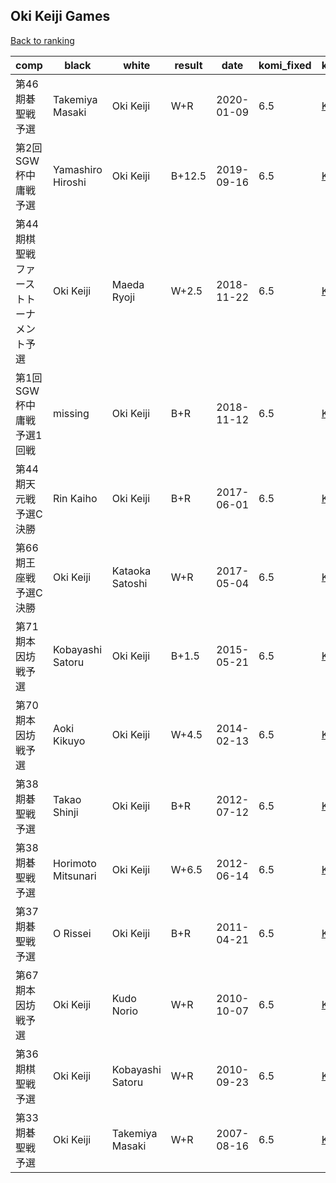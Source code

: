 ## Oki Keiji Games

[Back to ranking](index.md)




| **comp** | **black** | **white** | **result** | **date** | **komi_fixed** | **kifu** | 
| --- | --- | --- | --- | --- | --- | --- |
| 第46期碁聖戦予選 | Takemiya Masaki | Oki Keiji | W+R | 2020-01-09 | 6.5 | [Kifu](https://kifudepot.net/kifucontents.php?id=wcntp2GLTKSMFJvmw%2BLi3w%3D%3D) | 
| 第2回SGW杯中庸戦予選 | Yamashiro Hiroshi | Oki Keiji | B+12.5 | 2019-09-16 | 6.5 | [Kifu](https://kifudepot.net/kifucontents.php?id=En9yHp4%2BQECrb9toZmF%2BoQ%3D%3D) | 
| 第44期棋聖戦ファーストトーナメント予選 | Oki Keiji | Maeda Ryoji | W+2.5 | 2018-11-22 | 6.5 | [Kifu](https://kifudepot.net/kifucontents.php?id=LORkOiOZapOiZQOyqgSPwg%3D%3D) | 
| 第1回SGW杯中庸戦予選1回戦 | missing | Oki Keiji | B+R | 2018-11-12 | 6.5 | [Kifu](https://kifudepot.net/kifucontents.php?id=hmiMGS049q7hQ0tefzsXGQ%3D%3D) | 
| 第44期天元戦　予選C決勝 | Rin Kaiho | Oki Keiji | B+R | 2017-06-01 | 6.5 | [Kifu](https://kifudepot.net/kifucontents.php?id=3U2uRbxrIvEcZZGMQ9nSNg%3D%3D) | 
| 第66期王座戦　予選C決勝 | Oki Keiji | Kataoka Satoshi | W+R | 2017-05-04 | 6.5 | [Kifu](https://kifudepot.net/kifucontents.php?id=5TyKw3TDy4aUKJ05IuUpLQ%3D%3D) | 
| 第71期本因坊戦予選 | Kobayashi Satoru | Oki Keiji | B+1.5 | 2015-05-21 | 6.5 | [Kifu](https://kifudepot.net/kifucontents.php?id=NIL1QKuOrKIbsDKFlkG17A%3D%3D) | 
| 第70期本因坊戦予選 | Aoki Kikuyo | Oki Keiji | W+4.5 | 2014-02-13 | 6.5 | [Kifu](https://kifudepot.net/kifucontents.php?id=wa9S3Ktd4fSFAKSaTqd1mw%3D%3D) | 
| 第38期碁聖戦予選 | Takao Shinji | Oki Keiji | B+R | 2012-07-12 | 6.5 | [Kifu](https://kifudepot.net/kifucontents.php?id=rCht9CRRGTCzm65jplVyJA%3D%3D) | 
| 第38期碁聖戦予選 | Horimoto Mitsunari | Oki Keiji | W+6.5 | 2012-06-14 | 6.5 | [Kifu](https://kifudepot.net/kifucontents.php?id=8IfAGTQRV1XuTtzvT9%2FXug%3D%3D) | 
| 第37期碁聖戦予選 | O Rissei | Oki Keiji | B+R | 2011-04-21 | 6.5 | [Kifu](https://kifudepot.net/kifucontents.php?id=oW3lTLLpHSWlngFaYTAssA%3D%3D) | 
| 第67期本因坊戦予選 | Oki Keiji | Kudo Norio | W+R | 2010-10-07 | 6.5 | [Kifu](https://kifudepot.net/kifucontents.php?id=X2%2Fb1%2F8KXTAoHjR%2FzQtWIw%3D%3D) | 
| 第36期棋聖戦予選 | Oki Keiji | Kobayashi Satoru | W+R | 2010-09-23 | 6.5 | [Kifu](https://kifudepot.net/kifucontents.php?id=WBE3BhZjmiZCjNjOOj9LBg%3D%3D) | 
| 第33期碁聖戦予選 | Oki Keiji | Takemiya Masaki | W+R | 2007-08-16 | 6.5 | [Kifu](https://kifudepot.net/kifucontents.php?id=Mv8wud0vxFxZIg3TnyCn1Q%3D%3D) |




